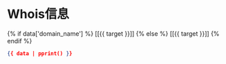 
# Whois信息

{% if data['domain_name'] %}
[[{{ target }}]]
{% else %}
[[{{ target }}]]
{% endif %}

```json
{{ data | pprint() }}
```
